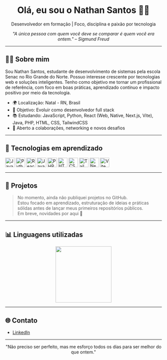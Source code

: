 <h1 align="center">Olá, eu sou o Nathan Santos 👨‍💻</h1>

<p align="center">
  Desenvolvedor em formação | Foco, disciplina e paixão por tecnologia
</p>

<p align="center"><i>"A única pessoa com quem você deve se comparar é quem você era ontem." – Sigmund Freud</i></p>

---

## 👨‍💼 Sobre mim

Sou Nathan Santos, estudante de desenvolvimento de sistemas pela escola Senac no Rio Grande do Norte. Possuo interesse crescente por tecnologias web e soluções inteligentes. Tenho como objetivo me tornar um profissional de referência, com foco em boas práticas, aprendizado contínuo e impacto positivo por meio da tecnologia.

- 🌍 Localização: Natal - RN, Brasil  
- 🎯 Objetivo: Evoluir como desenvolvedor full stack  
- 📚 Estudando: JavaScript, Python, React (Web, Native, Next.js, Vite), Java, PHP, HTML, CSS, TailwindCSS  
- 🤝 Aberto a colaborações, networking e novos desafios

---

## 🧠 Tecnologias em aprendizado

<p align="left">
  <img src="https://cdn.jsdelivr.net/gh/devicons/devicon/icons/javascript/javascript-original.svg" height="30" alt="JavaScript"/>
  <img src="https://cdn.jsdelivr.net/gh/devicons/devicon/icons/python/python-original.svg" height="30" alt="Python"/>
  <img src="https://cdn.jsdelivr.net/gh/devicons/devicon/icons/react/react-original.svg" height="30" alt="React"/>
  <img src="https://cdn.jsdelivr.net/gh/devicons/devicon/icons/java/java-original.svg" height="30" alt="Java"/>
  <img src="https://cdn.jsdelivr.net/gh/devicons/devicon/icons/php/php-original.svg" height="30" alt="PHP"/>
  <img src="https://cdn.jsdelivr.net/gh/devicons/devicon/icons/html5/html5-original.svg" height="30" alt="HTML"/>
  <img src="https://cdn.jsdelivr.net/gh/devicons/devicon/icons/css3/css3-original.svg" height="30" alt="CSS"/>
  <img src="https://cdn.jsdelivr.net/npm/simple-icons@v9/icons/tailwindcss.svg" height="30" alt="TailwindCSS"/>
  <img src="https://cdn.jsdelivr.net/gh/devicons/devicon/icons/nextjs/nextjs-original.svg" height="30" alt="Next.js"/>
  <img src="https://cdn.jsdelivr.net/gh/devicons/devicon/icons/vite/vite-original.svg" height="30" alt="Vite"/>
</p>

---

## 📌 Projetos

> No momento, ainda não publiquei projetos no GitHub.  
> Estou focado em aprendizado, estruturação de ideias e práticas sólidas antes de lançar meus primeiros repositórios públicos.  
> Em breve, novidades por aqui 👀

---

## 📊 Linguagens utilizadas

<div align="center">
  <img height="180em" src="https://github-readme-stats.vercel.app/api/top-langs/?username=nathansantos&layout=compact&theme=default" />
</div>

---

## 🌐 Contato

- [LinkedIn](https://www.linkedin.com/in/nathan-oliveira-dos-santos-4400b022a)

---

<p align="center">
  "Não preciso ser perfeito, mas me esforço todos os dias para ser melhor do que ontem."
</p>
